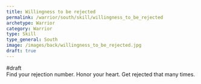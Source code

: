 ```yaml
---
title: Willingness to be rejected
permalink: /warrior/south/skill/willingness_to_be_rejected
archetype: Warrior
category: Warrior
type: Skill
type_general: South
image: /images/back/willingness_to_be_rejected.jpg
draft: true
---
```

#draft   
Find your rejection number. Honor your heart. Get rejected that many times. 
